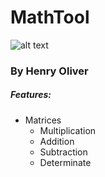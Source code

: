 # MathTool
![alt text](https://i.imgur.com/MqiWD2S.png)

### By Henry Oliver


##### Features:

- Matrices
  - Multiplication
  - Addition
  - Subtraction
  - Determinate
